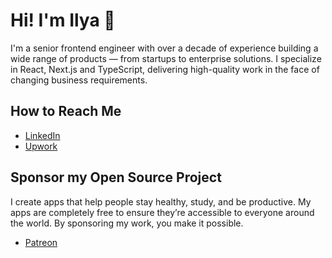 # Hi! I'm Ilya 👋

I'm a senior frontend engineer with over a decade of experience building a wide range of products — from startups to enterprise solutions. I specialize in React, Next.js and TypeScript, delivering high-quality work in the face of changing business requirements.

## How to Reach Me

* [LinkedIn](https://www.linkedin.com/in/iamursky/)
* [Upwork](https://www.upwork.com/freelancers/~01a612ca43b89af5d4)

## Sponsor my Open Source Project

I create apps that help people stay healthy, study, and be productive. My apps are completely free to ensure they’re accessible to everyone around the world. By sponsoring my work, you make it possible.

* [Patreon](patreon.com/ilya_amursky)
